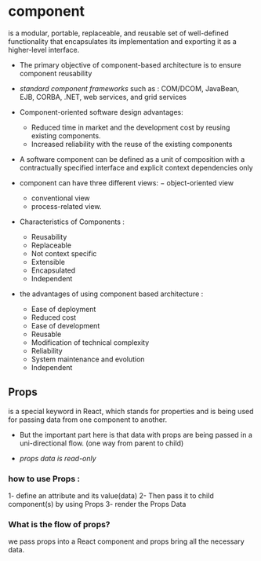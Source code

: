 # component 
is a modular, portable, replaceable, and reusable set of well-defined functionality that encapsulates its implementation and exporting it as a higher-level interface.

- The primary objective of component-based architecture is to ensure component reusability
- *standard component frameworks* such as :
COM/DCOM, JavaBean, EJB, CORBA, .NET, web services, and grid services

- Component-oriented software design advantages:
  - Reduced time in market and the development cost by reusing existing components.
  - Increased reliability with the reuse of the existing components

- A software component can be defined as a unit of composition with a contractually specified interface and explicit context dependencies only

- component can have three different views:
  − object-oriented view
  - conventional view
  - process-related view.
- Characteristics of Components :
  - Reusability
  - Replaceable
  - Not context specific
  - Extensible
  - Encapsulated
  - Independent

- the advantages of using component based architecture :
  - Ease of deployment 
  - Reduced cost
  - Ease of development 
  - Reusable
  - Modification of technical complexity
  - Reliability 
  - System maintenance and evolution 
  - Independent

## Props 
is a special keyword in React, which stands for properties and is being used for passing data from one component to another.

- But the important part here is that data with props are being passed in a uni-directional flow. (one way from parent to child)

- *props data is read-only*

### how to use Props :
1- define an attribute and its value(data)
2- Then pass it to child component(s) by using Props
3- render the Props Data

### What is the flow of props?
we pass props into a React component and props bring all the necessary data.